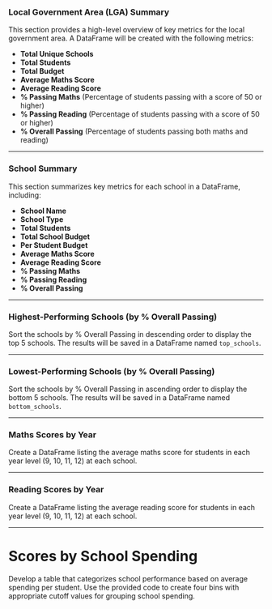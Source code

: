 ### Local Government Area (LGA) Summary

This section provides a high-level overview of key metrics for the local government area. A DataFrame will be created with the following metrics:

- **Total Unique Schools**
- **Total Students**
- **Total Budget**
- **Average Maths Score**
- **Average Reading Score**
- **% Passing Maths** (Percentage of students passing with a score of 50 or higher)
- **% Passing Reading** (Percentage of students passing with a score of 50 or higher)
- **% Overall Passing** (Percentage of students passing both maths and reading)

---

### School Summary

This section summarizes key metrics for each school in a DataFrame, including:

- **School Name**
- **School Type**
- **Total Students**
- **Total School Budget**
- **Per Student Budget**
- **Average Maths Score**
- **Average Reading Score**
- **% Passing Maths**
- **% Passing Reading**
- **% Overall Passing**

---

### Highest-Performing Schools (by % Overall Passing)

Sort the schools by % Overall Passing in descending order to display the top 5 schools. The results will be saved in a DataFrame named `top_schools`.

---

### Lowest-Performing Schools (by % Overall Passing)

Sort the schools by % Overall Passing in ascending order to display the bottom 5 schools. The results will be saved in a DataFrame named `bottom_schools`.

---

### Maths Scores by Year

Create a DataFrame listing the average maths score for students in each year level (9, 10, 11, 12) at each school.

---

### Reading Scores by Year

Create a DataFrame listing the average reading score for students in each year level (9, 10, 11, 12) at each school.

---

# Scores by School Spending

Develop a table that categorizes school performance based on average spending per student. Use the provided code to create four bins with appropriate cutoff values for grouping school spending.
